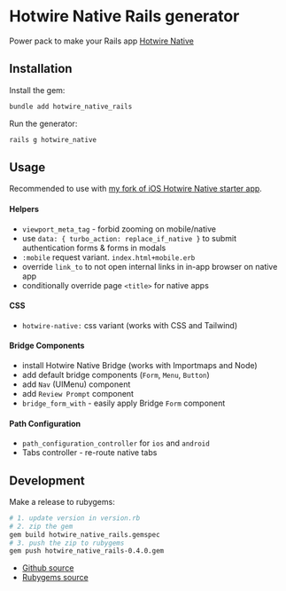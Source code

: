 # Hotwire Native Rails generator

Power pack to make your Rails app [Hotwire Native](https://native.hotwired.dev)

## Installation

Install the gem:

```sh
bundle add hotwire_native_rails
```

Run the generator:

```sh
rails g hotwire_native
```

## Usage

Recommended to use with [my fork of iOS Hotwire Native starter app](https://github.com/yshmarov/hotwire-native-ios/tree/superails-extensions-2/Demo).

#### Helpers
- `viewport_meta_tag` - forbid zooming on mobile/native
- use `data: { turbo_action: replace_if_native }` to submit authentication forms & forms in modals
- `:mobile` request variant. `index.html+mobile.erb`
- override `link_to` to not open internal links in in-app browser on native app
- conditionally override page `<title>` for native apps

#### CSS
- `hotwire-native:` css variant (works with CSS and Tailwind)

#### Bridge Components
- install Hotwire Native Bridge (works with Importmaps and Node)
- add default bridge components (`Form`, `Menu`, `Button`)
- add `Nav` (UIMenu) component
- add `Review Prompt` component
- `bridge_form_with` - easily apply Bridge `Form` component

#### Path Configuration
- `path_configuration_controller` for `ios` and `android`
- Tabs controller - re-route native tabs

## Development

Make a release to rubygems:

```sh
# 1. update version in version.rb
# 2. zip the gem
gem build hotwire_native_rails.gemspec
# 3. push the zip to rubygems
gem push hotwire_native_rails-0.4.0.gem
```

- [Github source](https://github.com/yshmarov/hotwire_native_rails)
- [Rubygems source](https://rubygems.org/gems/hotwire_native_rails)
